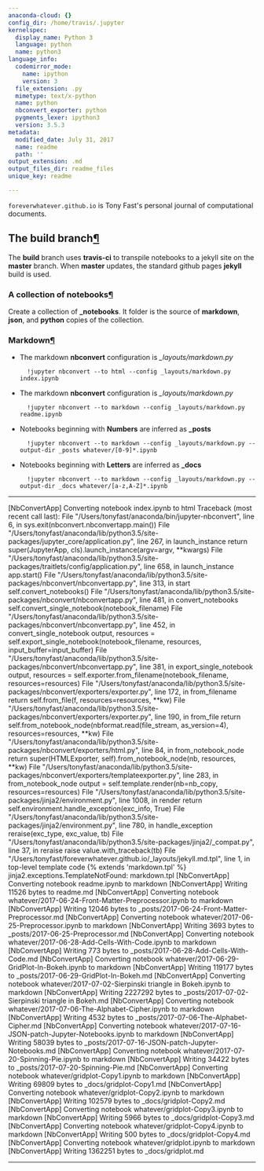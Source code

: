 ```yaml
---
anaconda-cloud: {}
config_dir: /home/travis/.jupyter
kernelspec:
  display_name: Python 3
  language: python
  name: python3
language_info:
  codemirror_mode:
    name: ipython
    version: 3
  file_extension: .py
  mimetype: text/x-python
  name: python
  nbconvert_exporter: python
  pygments_lexer: ipython3
  version: 3.5.3
metadata:
  modified_date: July 31, 2017
  name: readme
  path: ''
output_extension: .md
output_files_dir: readme_files
unique_key: readme

---
```


`foreverwhatever.github.io` is Tony Fast's personal journal of computational documents.



<div class="output_markdown rendered_html output_subarea ">
<h2 id="The-build-branch">The <strong>build</strong> branch<a class="anchor-link" href="#The-build-branch">&#182;</a></h2><p>The <strong>build</strong> branch uses <strong>travis-ci</strong> to transpile notebooks to a jekyll site on the <strong>master</strong> 
branch.  When <strong>master</strong> updates, the standard github pages <strong>jekyll</strong> build is used.</p>
<h3 id="A-collection-of-notebooks">A collection of notebooks<a class="anchor-link" href="#A-collection-of-notebooks">&#182;</a></h3><p>Create a collection of <strong>_notebooks</strong>. It folder is the source of <strong>markdown</strong>, <strong>json</strong>, and
<strong>python</strong> copies of the collection.</p>

</div>


<div class="output_markdown rendered_html output_subarea ">
<h3 id="Markdown">Markdown<a class="anchor-link" href="#Markdown">&#182;</a></h3><ul>
<li><p>The markdown <strong>nbconvert</strong> configuration is <em>_layouts/markdown.py</em></p>

<pre><code>  !jupyter nbconvert --to html --config _layouts/markdown.py index.ipynb</code></pre>
</li>
<li><p>The markdown <strong>nbconvert</strong> configuration is <em>_layouts/markdown.py</em></p>

<pre><code>  !jupyter nbconvert --to markdown --config _layouts/markdown.py readme.ipynb</code></pre>
</li>
<li><p>Notebooks beginning with <strong>Numbers</strong> are inferred as <strong>_posts</strong></p>

<pre><code>  !jupyter nbconvert --to markdown --config _layouts/markdown.py --output-dir _posts whatever/[0-9]*.ipynb</code></pre>
</li>
<li><p>Notebooks beginning with <strong>Letters</strong> are inferred as <strong>_docs</strong></p>

<pre><code>  !jupyter nbconvert --to markdown --config _layouts/markdown.py --output-dir _docs whatever/[a-z,A-Z]*.ipynb</code></pre>
</li>
</ul>

</div>

---
[NbConvertApp] Converting notebook index.ipynb to html
Traceback (most recent call last):
  File "/Users/tonyfast/anaconda/bin/jupyter-nbconvert", line 6, in <module>
    sys.exit(nbconvert.nbconvertapp.main())
  File "/Users/tonyfast/anaconda/lib/python3.5/site-packages/jupyter_core/application.py", line 267, in launch_instance
    return super(JupyterApp, cls).launch_instance(argv=argv, **kwargs)
  File "/Users/tonyfast/anaconda/lib/python3.5/site-packages/traitlets/config/application.py", line 658, in launch_instance
    app.start()
  File "/Users/tonyfast/anaconda/lib/python3.5/site-packages/nbconvert/nbconvertapp.py", line 313, in start
    self.convert_notebooks()
  File "/Users/tonyfast/anaconda/lib/python3.5/site-packages/nbconvert/nbconvertapp.py", line 481, in convert_notebooks
    self.convert_single_notebook(notebook_filename)
  File "/Users/tonyfast/anaconda/lib/python3.5/site-packages/nbconvert/nbconvertapp.py", line 452, in convert_single_notebook
    output, resources = self.export_single_notebook(notebook_filename, resources, input_buffer=input_buffer)
  File "/Users/tonyfast/anaconda/lib/python3.5/site-packages/nbconvert/nbconvertapp.py", line 381, in export_single_notebook
    output, resources = self.exporter.from_filename(notebook_filename, resources=resources)
  File "/Users/tonyfast/anaconda/lib/python3.5/site-packages/nbconvert/exporters/exporter.py", line 172, in from_filename
    return self.from_file(f, resources=resources, **kw)
  File "/Users/tonyfast/anaconda/lib/python3.5/site-packages/nbconvert/exporters/exporter.py", line 190, in from_file
    return self.from_notebook_node(nbformat.read(file_stream, as_version=4), resources=resources, **kw)
  File "/Users/tonyfast/anaconda/lib/python3.5/site-packages/nbconvert/exporters/html.py", line 84, in from_notebook_node
    return super(HTMLExporter, self).from_notebook_node(nb, resources, **kw)
  File "/Users/tonyfast/anaconda/lib/python3.5/site-packages/nbconvert/exporters/templateexporter.py", line 283, in from_notebook_node
    output = self.template.render(nb=nb_copy, resources=resources)
  File "/Users/tonyfast/anaconda/lib/python3.5/site-packages/jinja2/environment.py", line 1008, in render
    return self.environment.handle_exception(exc_info, True)
  File "/Users/tonyfast/anaconda/lib/python3.5/site-packages/jinja2/environment.py", line 780, in handle_exception
    reraise(exc_type, exc_value, tb)
  File "/Users/tonyfast/anaconda/lib/python3.5/site-packages/jinja2/_compat.py", line 37, in reraise
    raise value.with_traceback(tb)
  File "/Users/tonyfast/foreverwhatever.github.io/_layouts/jekyll.md.tpl", line 1, in top-level template code
    {% extends 'markdown.tpl' %}
jinja2.exceptions.TemplateNotFound: markdown.tpl
[NbConvertApp] Converting notebook readme.ipynb to markdown
[NbConvertApp] Writing 11526 bytes to readme.md
[NbConvertApp] Converting notebook whatever/2017-06-24-Front-Matter-Preprocessor.ipynb to markdown
[NbConvertApp] Writing 12046 bytes to _posts/2017-06-24-Front-Matter-Preprocessor.md
[NbConvertApp] Converting notebook whatever/2017-06-25-Preprocessor.ipynb to markdown
[NbConvertApp] Writing 3693 bytes to _posts/2017-06-25-Preprocessor.md
[NbConvertApp] Converting notebook whatever/2017-06-28-Add-Cells-With-Code.ipynb to markdown
[NbConvertApp] Writing 773 bytes to _posts/2017-06-28-Add-Cells-With-Code.md
[NbConvertApp] Converting notebook whatever/2017-06-29-GridPlot-In-Bokeh.ipynb to markdown
[NbConvertApp] Writing 119177 bytes to _posts/2017-06-29-GridPlot-In-Bokeh.md
[NbConvertApp] Converting notebook whatever/2017-07-02-Sierpinski triangle in Bokeh.ipynb to markdown
[NbConvertApp] Writing 2227292 bytes to _posts/2017-07-02-Sierpinski triangle in Bokeh.md
[NbConvertApp] Converting notebook whatever/2017-07-06-The-Alphabet-Cipher.ipynb to markdown
[NbConvertApp] Writing 4532 bytes to _posts/2017-07-06-The-Alphabet-Cipher.md
[NbConvertApp] Converting notebook whatever/2017-07-16-JSON-patch-Jupyter-Notebooks.ipynb to markdown
[NbConvertApp] Writing 58039 bytes to _posts/2017-07-16-JSON-patch-Jupyter-Notebooks.md
[NbConvertApp] Converting notebook whatever/2017-07-20-Spinning-Pie.ipynb to markdown
[NbConvertApp] Writing 34422 bytes to _posts/2017-07-20-Spinning-Pie.md
[NbConvertApp] Converting notebook whatever/gridplot-Copy1.ipynb to markdown
[NbConvertApp] Writing 69809 bytes to _docs/gridplot-Copy1.md
[NbConvertApp] Converting notebook whatever/gridplot-Copy2.ipynb to markdown
[NbConvertApp] Writing 102579 bytes to _docs/gridplot-Copy2.md
[NbConvertApp] Converting notebook whatever/gridplot-Copy3.ipynb to markdown
[NbConvertApp] Writing 5966 bytes to _docs/gridplot-Copy3.md
[NbConvertApp] Converting notebook whatever/gridplot-Copy4.ipynb to markdown
[NbConvertApp] Writing 500 bytes to _docs/gridplot-Copy4.md
[NbConvertApp] Converting notebook whatever/gridplot.ipynb to markdown
[NbConvertApp] Writing 1362251 bytes to _docs/gridplot.md

---


